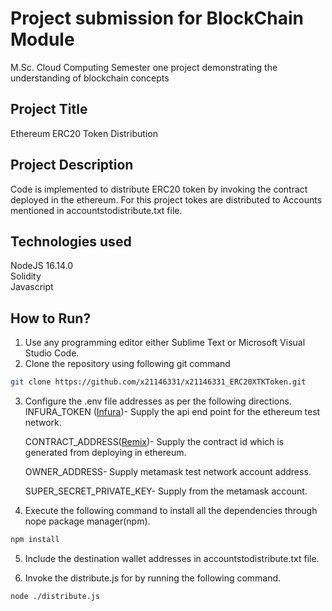 # Project submission for BlockChain Module

M.Sc. Cloud Computing Semester one project demonstrating the understanding of blockchain concepts
 
## Project Title

Ethereum ERC20 Token Distribution

## Project Description

Code is implemented to distribute ERC20 token by invoking the contract deployed in the ethereum. For this project tokes are distributed to Accounts mentioned in accountstodistribute.txt file.

## Technologies used


NodeJS 16.14.0  
Solidity  
Javascript  

## How to Run?

1) Use any programming editor either Sublime Text or Microsoft Visual Studio Code.  
2) Clone the repository using following git command

```bash
git clone https://github.com/x21146331/x21146331_ERC20XTKToken.git
```
3) Configure the .env file addresses as per the following directions.  
   INFURA_TOKEN ([Infura](https://infura.io/))- Supply the api end point for the ethereum test network.
  
    CONTRACT_ADDRESS([Remix](https://remix.ethereum.org/))- Supply the contract id which is generated from deploying in ethereum.

    OWNER_ADDRESS- Supply metamask test network account address.  
 
    SUPER_SECRET_PRIVATE_KEY- Supply from the metamask account.

4) Execute the following command to install all the dependencies through nope package manager(npm).

```bash
npm install
```
5) Include the destination wallet addresses in accountstodistribute.txt file.

5) Invoke the distribute.js for by running the following command.


```bash
node ./distribute.js
```
